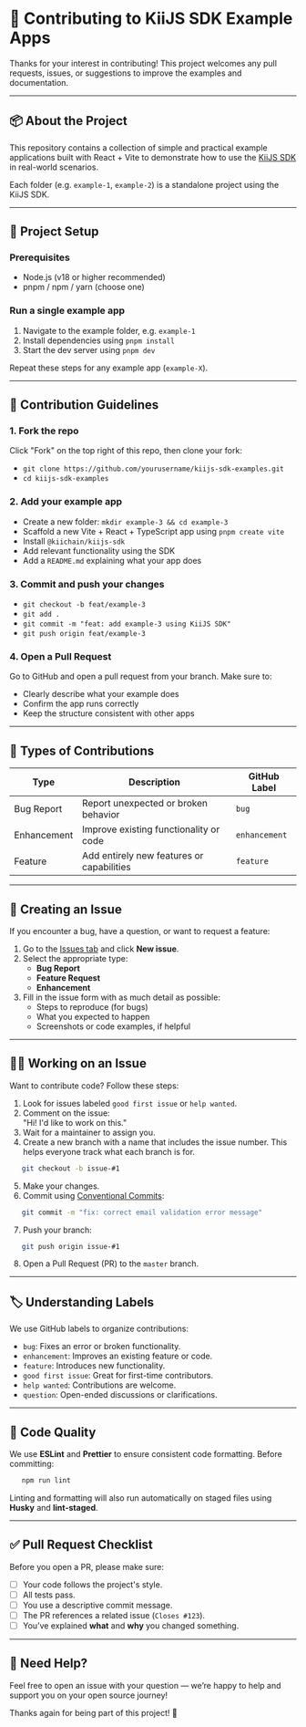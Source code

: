 # 🤝 Contributing to KiiJS SDK Example Apps

Thanks for your interest in contributing! This project welcomes any pull requests, issues, or suggestions to improve the examples and documentation.

---

## 📦 About the Project

This repository contains a collection of simple and practical example applications built with React + Vite to demonstrate how to use the [KiiJS SDK](https://github.com/KiiChain/kiijs-sdk) in real-world scenarios.

Each folder (e.g. `example-1`, `example-2`) is a standalone project using the KiiJS SDK.

---

## 🧰 Project Setup

### Prerequisites

- Node.js (v18 or higher recommended)
- pnpm / npm / yarn (choose one)

### Run a single example app

1. Navigate to the example folder, e.g. `example-1`
2. Install dependencies using `pnpm install`
3. Start the dev server using `pnpm dev`

Repeat these steps for any example app (`example-X`).

---

## 📄 Contribution Guidelines

### 1. Fork the repo

Click "Fork" on the top right of this repo, then clone your fork:

- `git clone https://github.com/yourusername/kiijs-sdk-examples.git`
- `cd kiijs-sdk-examples`

### 2. Add your example app

- Create a new folder: `mkdir example-3 && cd example-3`
- Scaffold a new Vite + React + TypeScript app using `pnpm create vite`
- Install `@kiichain/kiijs-sdk`
- Add relevant functionality using the SDK
- Add a `README.md` explaining what your app does

### 3. Commit and push your changes

- `git checkout -b feat/example-3`
- `git add .`
- `git commit -m "feat: add example-3 using KiiJS SDK"`
- `git push origin feat/example-3`

### 4. Open a Pull Request

Go to GitHub and open a pull request from your branch. Make sure to:

- Clearly describe what your example does
- Confirm the app runs correctly
- Keep the structure consistent with other apps

---

## 🧩 Types of Contributions

| Type        | Description                               | GitHub Label  |
| ----------- | ----------------------------------------- | ------------- |
| Bug Report  | Report unexpected or broken behavior      | `bug`         |
| Enhancement | Improve existing functionality or code    | `enhancement` |
| Feature     | Add entirely new features or capabilities | `feature`     |

---

## 📝 Creating an Issue

If you encounter a bug, have a question, or want to request a feature:

1. Go to the [Issues tab](../../issues) and click **New issue**.
2. Select the appropriate type:
   - **Bug Report**
   - **Feature Request**
   - **Enhancement**
3. Fill in the issue form with as much detail as possible:
   - Steps to reproduce (for bugs)
   - What you expected to happen
   - Screenshots or code examples, if helpful

---

## 🧑‍💻 Working on an Issue

Want to contribute code? Follow these steps:

1. Look for issues labeled `good first issue` or `help wanted`.
2. Comment on the issue:  
   "Hi! I'd like to work on this."
3. Wait for a maintainer to assign you.
4. Create a new branch with a name that includes the issue number. This helps everyone track what each branch is for.

```bash
   git checkout -b issue-#1
```

5. Make your changes.
6. Commit using [Conventional Commits](https://www.conventionalcommits.org):

```bash
   git commit -m "fix: correct email validation error message"
```

7. Push your branch:

```bash
   git push origin issue-#1
```

8. Open a Pull Request (PR) to the `master` branch.

---

## 🏷️ Understanding Labels

We use GitHub labels to organize contributions:

- `bug`: Fixes an error or broken functionality.
- `enhancement`: Improves an existing feature or code.
- `feature`: Introduces new functionality.
- `good first issue`: Great for first-time contributors.
- `help wanted`: Contributions are welcome.
- `question`: Open-ended discussions or clarifications.

---

## 🧼 Code Quality

We use **ESLint** and **Prettier** to ensure consistent code formatting. Before committing:

```bash
   npm run lint
```

Linting and formatting will also run automatically on staged files using **Husky** and **lint-staged**.

---

## ✅ Pull Request Checklist

Before you open a PR, please make sure:

- [ ] Your code follows the project's style.
- [ ] All tests pass.
- [ ] You use a descriptive commit message.
- [ ] The PR references a related issue (`Closes #123`).
- [ ] You’ve explained **what** and **why** you changed something.

---

## 💬 Need Help?

Feel free to open an issue with your question — we’re happy to help and support you on your open source journey!

Thanks again for being part of this project! 🙌
